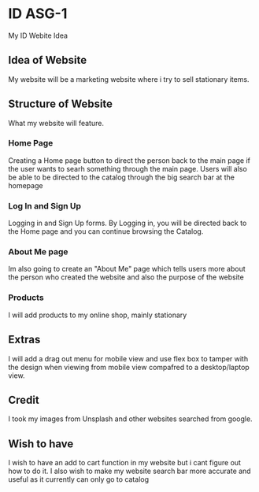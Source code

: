# ID ASG-1
My ID Webite Idea
## Idea of Website
My website will be a marketing website where i try to sell stationary items.
## Structure of Website
What my website will feature.
### Home Page
Creating a Home page button to direct the person back to the main page if the user wants to searh something through the main page.
Users will also be able to be directed to the catalog through the big search bar at the homepage
### Log In and Sign Up
Logging in and Sign Up forms. By Logging in, you will be directed back to the Home page and you can continue browsing the Catalog.
### About Me page
Im also going to create an "About Me" page which tells users more about the person who created the website and also the purpose of the website

### Products 
I will add products to my online shop, mainly stationary
## Extras
I will add a drag out menu for mobile view and use flex box to tamper with the design when viewing from mobile view compafred to a desktop/laptop view.

## Credit 
I took my images from Unsplash and other websites searched from google.

## Wish to have 
I wish to have an add to cart function in my website but i cant figure out how to do it.
I also wish to make my website search bar more accurate and useful as it currently can only go to catalog